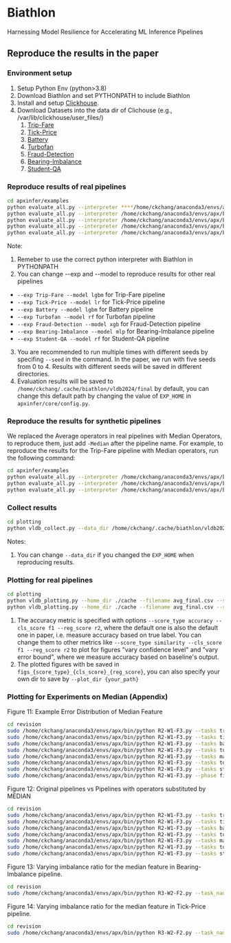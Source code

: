 # Biathlon
Harnessing Model Resilience for Accelerating ML Inference Pipelines

## Reproduce the results in the paper

### Environment setup
1. Setup Python Env (python>3.8)
2. Download Biathlon and set PYTHONPATH to include Biathlon
3. Install and setup [Clickhouse](https://clickhouse.com/docs/en/install). 
4. Download Datasets into the data dir of Clichouse (e.g., /var/lib/clickhouse/user_files/)
   1. [Trip-Fare](https://clickhouse.com/docs/en/getting-started/example-datasets/nyc-taxi)
   2. [Tick-Price](https://www.kaggle.com/datasets/joseserrat/forex-april-2020-to-june-2021-tick-data)
   3. [Battery](https://www.kaggle.com/datasets/patrickfleith/nasa-battery-dataset)
   4. [Turbofan](https://www.kaggle.com/datasets/msafi04/predict-rul-of-airplane-turbofan-dataset)
   5. [Fraud-Detection](https://www.kaggle.com/c/talkingdata-adtracking-fraud-detection/data)
   6. [Bearing-Imbalance](https://www.kaggle.com/datasets/uysalserkan/fault-induction-motor-dataset)
   7. [Student-QA](https://www.kaggle.com/competitions/predict-student-performance-from-game-play/data)

### Reproduce results of real pipelines
```bash
cd apxinfer/examples
python evaluate_all.py --interpreter ****/home/ckchang/anaconda3/envs/apx/bin/python --exp Trip-Fare --model lgbm --seed 0 --phase setup  # setup the database, train the model, run offline for profiling and analysis
python evaluate_all.py --interpreter /home/ckchang/anaconda3/envs/apx/bin/python --exp Trip-Fare --model lgbm --seed 0 --phase baseline  # run the pipeline in exact-manner
python evaluate_all.py --interpreter /home/ckchang/anaconda3/envs/apx/bin/python --exp Trip-Fare --model lgbm --seed 0 --phase ralf --ralf_budget 1.0  # run RALF with sepcified budget
python evaluate_all.py --interpreter /home/ckchang/anaconda3/envs/apx/bin/python --exp Trip-Fare --model lgbm --seed 0 --phase biathlon --default_only  ## run Biathlon with default configuration only
python evaluate_all.py --interpreter /home/ckchang/anaconda3/envs/apx/bin/python --exp Trip-Fare --model lgbm --seed 0 --phase biathlon  ## run Biathlon with all configurations (for plotting)
```

Note:
1. Remeber to use the correct python interpreter with Biathlon in PYTHONPATH
2. You can change --exp and --model to reproduce results for other real pipelines
  - `--exp Trip-Fare --model lgbm` for Trip-Fare pipeline
  - `--exp Tick-Price --model lr` for Tick-Price pipeline
  - `--exp Battery --model lgbm` for Battery pipeline
  - `--exp Turbofan --model rf` for Turbofan pipeline
  - `--exp Fraud-Detection --model xgb` for Fraud-Detection pipeline
  - `--exp Bearing-Imbalance --model mlp` for Bearing-Imbalance pipeline
  - `--exp Student-QA --model rf` for Student-QA pipeline
3. You are recommended to run multiple times with different seeds by specifing `--seed` in the command. In the paper, we run with five seeds from 0 to 4. Results with different seeds will be saved in different directories.
4. Evaluation results will be saved to `/home/ckchang/.cache/biathlon/vldb2024/final` by default, you can change this default path by changing the value of `EXP_HOME` in `apxinfer/core/config.py`.

### Reproduce the results for synthetic pipelines
We replaced the Average operators in real pipelines with Median Operators, to reproduce them, just add `-Median` after the pipeline name. For example, to reproduce the results for the Trip-Fare pipeline with Median operators, run the following command:
```bash
cd apxinfer/examples
python evaluate_all.py --interpreter /home/ckchang/anaconda3/envs/apx/bin/python --exp Trip-Fare-Median --model lgbm --seed 0 --phase setup
python evaluate_all.py --interpreter /home/ckchang/anaconda3/envs/apx/bin/python --exp Trip-Fare-Median --model lgbm --seed 0 --phase baseline 
python evaluate_all.py --interpreter /home/ckchang/anaconda3/envs/apx/bin/python --exp Trip-Fare-Median --model lgbm --seed 0 --phase biathlon --default_only
```

### Collect results
```bash
cd plotting
python vldb_collect.py --data_dir /home/ckchang/.cache/biathlon/vldb2024/final --out_dir ./cache --filename avg_final.csv
```
Notes:
1. You can change `--data_dir` if you changed the `EXP_HOME` when reproducing results.
 
### Plotting for real pipelines
```bash
cd plotting
python vldb_plotting.py --home_dir ./cache --filename avg_final.csv --score_type accuracy --cls_score f1 --reg_score r2
python vldb_plotting.py --home_dir ./cache --filename avg_final.csv --score_type similarity --cls_score f1 --reg_score r2
```
1. The accuracy metric is specified with options `--score_type accuracy --cls_score f1 --reg_score r2`, where the default one is also the default one in paper, i.e. measure accuracy based on true label. You can change them to other metrics like `--score_type similarity --cls_score f1 --reg_score r2` to plot for figures "vary confidence level" and "vary error bound", where we measure accuracy based on baseline's output.
2. The plotted figures with be saved in `figs_{score_type}_{cls_score}_{reg_score}`, you can also specify your own dir to save by `--plot_dir {your_path}`


### Plotting for Experiments on Median (Appendix)

Figure 11: Example Error Distribution of Median Feature
```bash
cd revision
sudo /home/ckchang/anaconda3/envs/apx/bin/python R2-W1-F3.py --tasks tripsralfv3 tripsralfv3median --metric r2 --erid 20 --phase collect_erros
sudo /home/ckchang/anaconda3/envs/apx/bin/python R2-W1-F3.py --tasks tickralfv2 tickralfv2median --metric r2 --erid 20 --phase collect_errors
sudo /home/ckchang/anaconda3/envs/apx/bin/python R2-W1-F3.py --tasks batteryv2 batteryv2median --metric r2 --erid 20 --phase collect_errors
sudo /home/ckchang/anaconda3/envs/apx/bin/python R2-W1-F3.py --tasks turbofan turbofanmedian --metric r2 --erid 20 --phase collect_errors
sudo /home/ckchang/anaconda3/envs/apx/bin/python R2-W1-F3.py --tasks machineryralf machineryralfmedian --erid 20 --phase collect_errors
sudo /home/ckchang/anaconda3/envs/apx/bin/python R2-W1-F3.py --tasks tdfraudralf2d tdfraudralf2dv2median --erid 20 --phase collect_errors
sudo /home/ckchang/anaconda3/envs/apx/bin/python R2-W1-F3.py --tasks studentqnov2subset studentqnov2subsetmedian --erid 20 --phase collect_errors
sudo /home/ckchang/anaconda3/envs/apx/bin/python R2-W1-F3.py --phase final_errors
```

Figure 12: Original pipelines vs Pipelines with operators substituted by MEDIAN
```bash
cd revision
sudo /home/ckchang/anaconda3/envs/apx/bin/python R2-W1-F3.py --tasks tripsralfv3 tripsralfv3median --metric r2 --erid 20 --phase e2e
sudo /home/ckchang/anaconda3/envs/apx/bin/python R2-W1-F3.py --tasks tickralfv2 tickralfv2median --metric r2 --erid 20 --phase e2e
sudo /home/ckchang/anaconda3/envs/apx/bin/python R2-W1-F3.py --tasks batteryv2 batteryv2median --metric r2 --erid 20 --phase e2e
sudo /home/ckchang/anaconda3/envs/apx/bin/python R2-W1-F3.py --tasks turbofan turbofanmedian --metric r2 --erid 20 --phase e2e
sudo /home/ckchang/anaconda3/envs/apx/bin/python R2-W1-F3.py --tasks machineryralf machineryralfmedian --erid 20 --phase e2e
sudo /home/ckchang/anaconda3/envs/apx/bin/python R2-W1-F3.py --tasks tdfraudralf2d tdfraudralf2dv2median --erid 20 --phase e2e
sudo /home/ckchang/anaconda3/envs/apx/bin/python R2-W1-F3.py --tasks studentqnov2subset studentqnov2subsetmedian --erid 20 --phase e2e
```

Figure 13: Varying imbalance ratio for the median feature in Bearing-Imbalance pipeline.
```bash
cd revision
sudo /home/ckchang/anaconda3/envs/apx/bin/python R3-W2-F2.py --task_name machineryralf
```

Figure 14: Varying imbalance ratio for the median feature in Tick-Price pipeline.

```bash
cd revision
sudo /home/ckchang/anaconda3/envs/apx/bin/python R3-W2-F2.py --task_name tickralfv2 --selected_qid 6
```
